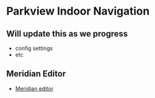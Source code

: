 # Parkview Indoor Navigation

## Will update this as we progress
* config settings
* etc

## Meridian Editor
* [Meridian editor](https://edit.meridianapps.com/)